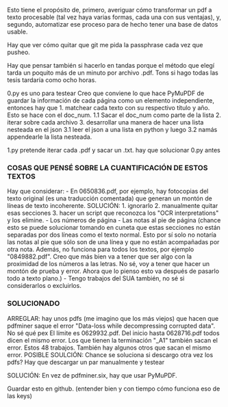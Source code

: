 Esto tiene el propósito de, primero, averiguar cómo transformar un pdf a texto
procesable (tal vez haya varias formas, cada una con sus ventajas), y, segundo,
automatizar ese proceso para de hecho tener una base de datos usable.

Hay que ver cómo quitar que git me pida la passphrase cada vez que pusheo.

Hay que pensar también si hacerlo en tandas porque el método que elegí tarda
un poquito más de un minuto por archivo .pdf. Tons si hago todas las tesis 
tardaría como ocho horas.

0.py es uno para testear
Creo que conviene lo que hace PyMuPDF de guardar la información de cada página
como un elemento independiente, entonces hay que
    1. matchear cada texto con su respectivo título y año. Esto se hace con el
    doc_num.
        1.1 Sacar el doc_num como parte de la lista
    2. iterar sobre cada archivo
    3. desarrollar una manera de hacer una lista nesteada en el json
        3.1 leer el json a una lista en python y luego 
        3.2 namás appendearle la lista nesteada.


1.py pretende iterar cada .pdf y sacar un .txt. hay que solucionar 0.py antes

### COSAS QUE PENSÉ SOBRE LA CUANTIFICACIÓN DE ESTOS TEXTOS ###

Hay que considerar:
    - En 0650836.pdf, por ejemplo, hay fotocopias del texto original (es
    una traducción comentada) que generan un montón de líneas de texto
    incoherente. 
        SOLUCIÓN: 
            1. ignorarlo
            2. manualmente quitar esas secciones
            3. hacer un script que reconozca los "OCR interpretations" y los
            elimine.
    - Los números de página
    - Las notas al pie de página (chance esto se puede solucionar tomando
    en cuneta que estas secciones no están separadas por dos líneas como
    el texto normal. Esto por sí solo no notaría las notas al pie que
    sólo son de una línea y que no están acompañadas por otra nota. Además,
    no funciona para todos los textos, por ejemplo "0849882.pdf". Creo que
    más bien va a tener que ser algo con la proximidad de los números a las
    letras. No sé, voy a tener que hacer un montón de prueba y error. Ahora
    que lo pienso esto va después de pasarlo todo a texto plano.)
    - Tengo trabajos del SUA también, no sé si considerarlos o excluirlos.

### SOLUCIONADO ###
ARREGLAR: hay unos pdfs (me imagino que los más viejos) que hacen que pdfminer
saque el error "Data-loss while decompressing corrupted data". No sé qué pex
    El límite es 0629932.pdf. Del inicio hasta 0628716.pdf todos dicen el mismo
    error. Los que tienen la terminación "_A1" también sacan el error. Estos
    48 trabajos. También hay algunos otros que sacan el mismo error.
        POSIBLE SOULCIÓN: Chance se soluciona si descargo otra vez los pdfs?
        Hay que descargar un par manualmente y testear

SOLUCIÓN: En vez de pdfminer.six, hay que usar PyMuPDF.

Guardar esto en github. (entender bien y con tiempo cómo funciona eso de las
keys)